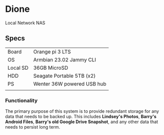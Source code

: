 # Dione
Local Network NAS
## Specs
| | |
| ----------- | ----------- |
| Board | Orange pi 3 LTS |
| OS   | Armbian 23.02 Jammy CLI |
| Local SD | 36GB MicroSD |
| HDD | Seagate Portable 5TB (x2) |
| PS | Wenter 36W powered USB hub |
| | |
### Functionality 
The primary purpose of this system is to provide redundant storage for any data that needs to be backed up. This includes **Lindsey's Photos**, **Barry's Android Files**, **Barry's old Google Drive Snapshot**, and any other data that needs to persist long term.
